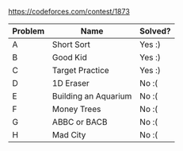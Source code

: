 https://codeforces.com/contest/1873

| Problem | Name                | Solved? |
| ------- | ------------------- | ------- |
| A       | Short Sort          | Yes :)  |
| B       | Good Kid            | Yes :)  |
| C       | Target Practice     | Yes :)  |
| D       | 1D Eraser           | No :(   |
| E       | Building an Aquarium| No :(   |
| F       | Money Trees         | No :(   |
| G       | ABBC or BACB        | No :(   |
| H       | Mad City            | No :(   |
